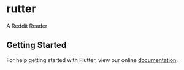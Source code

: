 # rutter

A Reddit Reader

## Getting Started

For help getting started with Flutter, view our online
[documentation](https://flutter.io/).
